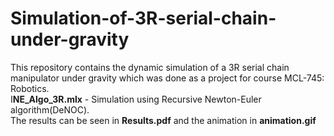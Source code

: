 # Simulation-of-3R-serial-chain-under-gravity

This repository contains the dynamic simulation of a 3R serial chain manipulator under gravity which was done as a project for course MCL-745: Robotics.  
I**NE_Algo_3R.mlx** - Simulation using Recursive Newton-Euler algorithm(DeNOC).  
The results can be seen in **Results.pdf** and the animation in **animation.gif**
